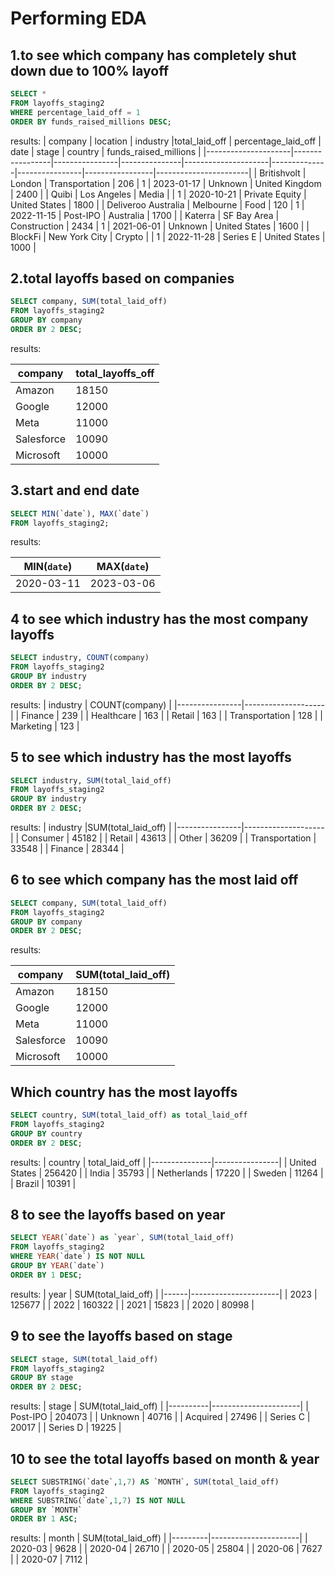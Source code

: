 # Performing EDA

## 1.to see which company has completely shut down due to 100% layoff

```sql
SELECT *
FROM layoffs_staging2
WHERE percentage_laid_off = 1
ORDER BY funds_raised_millions DESC;
```
results:
| company             | location        | industry       |total_laid_off | percentage_laid_off | date         | stage          | country         | funds_raised_millions |
|---------------------|-----------------|----------------|---------------|---------------------|--------------|----------------|-----------------|-----------------------|
| Britishvolt         | London          | Transportation | 206           | 1                   | 2023-01-17   | Unknown        | United Kingdom  | 2400                  |
| Quibi               | Los Angeles     | Media          |               | 1                   | 2020-10-21   | Private Equity | United States   | 1800                  |
| Deliveroo Australia | Melbourne       | Food           | 120           | 1                   | 2022-11-15   | Post-IPO       | Australia       | 1700                  |
| Katerra             | SF Bay Area     | Construction   | 2434          | 1                   | 2021-06-01   | Unknown        | United States   | 1600                  |
| BlockFi             | New York City   | Crypto         |               | 1                   | 2022-11-28   | Series E       | United States   | 1000                  |


## 2.total layoffs based on companies
```sql
SELECT company, SUM(total_laid_off)
FROM layoffs_staging2
GROUP BY company
ORDER BY 2 DESC;
```

results:

| company     | total_layoffs_off |
|-------------|-------------------|
| Amazon      | 18150             |
| Google      | 12000             |
| Meta        | 11000             |
| Salesforce  | 10090             |
| Microsoft   | 10000             |

## 3.start and end date
```sql
SELECT MIN(`date`), MAX(`date`)
FROM layoffs_staging2;
```
results:

|MIN(`date`)| MAX(`date`)|
|-----------|------------|
|2020-03-11	|2023-03-06  |

## 4 to see which industry has the most company layoffs

```sql
SELECT industry, COUNT(company)
FROM layoffs_staging2
GROUP BY industry
ORDER BY 2 DESC;
```
results:
| industry       | COUNT(company)     |
|----------------|--------------------|
| Finance        | 239                |
| Healthcare     | 163                |
| Retail         | 163                |
| Transportation | 128                |
| Marketing      | 123                |

## 5 to see which industry has the most layoffs
```sql
SELECT industry, SUM(total_laid_off)
FROM layoffs_staging2
GROUP BY industry
ORDER BY 2 DESC;
```

results: 
| industry       |SUM(total_laid_off) |
|----------------|--------------------|
| Consumer       | 45182              |
| Retail         | 43613              |
| Other          | 36209              |
| Transportation | 33548              |
| Finance        | 28344              |


## 6 to see which company has the most laid off

```sql
SELECT company, SUM(total_laid_off)
FROM layoffs_staging2
GROUP BY company
ORDER BY 2 DESC;
```
results:

| company     | SUM(total_laid_off) |
|-------------|---------------------|
| Amazon      | 18150               |
| Google      | 12000               |
| Meta        | 11000               |
| Salesforce  | 10090               |
| Microsoft   | 10000               |

## Which country has the most layoffs

```sql
SELECT country, SUM(total_laid_off) as total_laid_off
FROM layoffs_staging2
GROUP BY country
ORDER BY 2 DESC;
```
results:
| country       | total_laid_off |
|---------------|----------------|
| United States | 256420         |
| India         | 35793          |
| Netherlands   | 17220          |
| Sweden        | 11264          |
| Brazil        | 10391          |

## 8 to see the layoffs based on year
```sql
SELECT YEAR(`date`) as `year`, SUM(total_laid_off)
FROM layoffs_staging2
WHERE YEAR(`date`) IS NOT NULL
GROUP BY YEAR(`date`)
ORDER BY 1 DESC;
```
results:
| year | SUM(total_laid_off)  |
|------|----------------------|
| 2023 | 125677               |
| 2022 | 160322               |
| 2021 | 15823                |
| 2020 | 80998                |

## 9 to see the layoffs based on stage
```sql
SELECT stage, SUM(total_laid_off)
FROM layoffs_staging2
GROUP BY stage
ORDER BY 2 DESC;
```
results:
| stage    | SUM(total_laid_off) |
|----------|----------------------|
| Post-IPO | 204073               |
| Unknown  | 40716                |
| Acquired | 27496                |
| Series C | 20017                |
| Series D | 19225                |

## 10 to see the total layoffs based on month & year
```sql
SELECT SUBSTRING(`date`,1,7) AS `MONTH`, SUM(total_laid_off)
FROM layoffs_staging2
WHERE SUBSTRING(`date`,1,7) IS NOT NULL
GROUP BY `MONTH`
ORDER BY 1 ASC;
```
results:
| month   | SUM(total_laid_off)  |
|---------|----------------------|
| 2020-03 | 9628                 |
| 2020-04 | 26710                |
| 2020-05 | 25804                |
| 2020-06 | 7627                 |
| 2020-07 | 7112                 |




